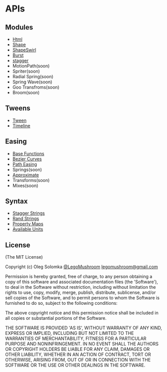 # APIs

## Modules
- [Html](./html.md)
- [Shape](./shape.md)
- [ShapeSwirl](./shape-swirl.md)
- [Burst](./burst.md)
- [stagger](./stagger.md)
- MotionPath(soon)
- Spriter(soon)
- Radial Spring(soon)
- Spring Wave(soon)
- Goo Transfroms(soon)
- Broom(soon)

## Tweens

- [Tween](./tweens/tween.md)
- [Timeline](./tweens/timeline.md)

## Easing
- [Base Functions](./easing/base-functions.md)
- [Bezier Curves](./easing/bezier-curves.md)
- [Path Easing](./easing/path-easing.md)
- Springs(soon)
- [Approximate](./easing/approximate.md)
- Transforms(soon)
- Mixes(soon)

## Syntax
- [Stagger Strings](./syntax/stagger.md)
- [Rand Strings](./syntax/rand.md)
- [Property Maps](./syntax/property-maps.md)
- [Available Units](./syntax/units.md)

## License

(The MIT License)

Copyright (c) Oleg Solomka [@LegoMushroom](https://twitter.com/legomushroom) [legomushroom@gmail.com](mailto:legomushroom@gmail.com)

Permission is hereby granted, free of charge, to any person obtaining a copy of this software and associated documentation files (the 'Software'), to deal in the Software without restriction, including without limitation the rights to use, copy, modify, merge, publish, distribute, sublicense, and/or sell copies of the Software, and to permit persons to whom the Software is furnished to do so, subject to the following conditions:

The above copyright notice and this permission notice shall be included in all copies or substantial portions of the Software.

THE SOFTWARE IS PROVIDED 'AS IS', WITHOUT WARRANTY OF ANY KIND, EXPRESS OR IMPLIED, INCLUDING BUT NOT LIMITED TO THE WARRANTIES OF MERCHANTABILITY, FITNESS FOR A PARTICULAR PURPOSE AND NONINFRINGEMENT. IN NO EVENT SHALL THE AUTHORS OR COPYRIGHT HOLDERS BE LIABLE FOR ANY CLAIM, DAMAGES OR OTHER LIABILITY, WHETHER IN AN ACTION OF CONTRACT, TORT OR OTHERWISE, ARISING FROM, OUT OF OR IN CONNECTION WITH THE SOFTWARE OR THE USE OR OTHER DEALINGS IN THE SOFTWARE.
